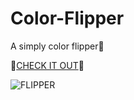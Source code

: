 # Color-Flipper

A simply color flipper:balloon:

:dart:[CHECK IT OUT](https://oberiin.github.io/Color-Flipper/):dart:

![FLIPPER](https://user-images.githubusercontent.com/94632127/183103304-dbad8141-82ff-4338-b862-d5a92a4a063e.png)

